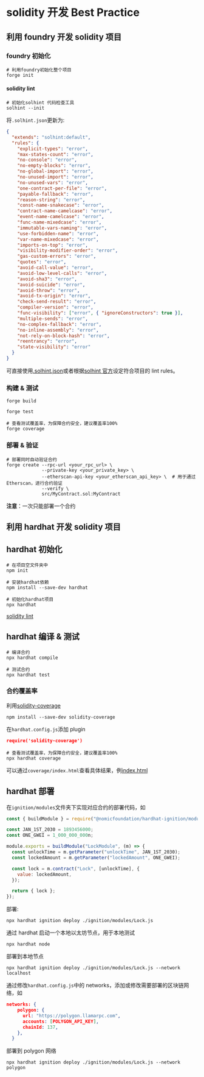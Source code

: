 # solidity 开发 Best Practice

## 利用 foundry 开发 solidity 项目

### foundry 初始化

```shell
# 利用foundry初始化整个项目
forge init
```

#### solidity lint

```shell
# 初始化solhint 代码检查工具
solhint --init
```

将`.solhint.json`更新为:

```json
{
  "extends": "solhint:default",
  "rules": {
    "explicit-types": "error",
    "max-states-count": "error",
    "no-console": "error",
    "no-empty-blocks": "error",
    "no-global-import": "error",
    "no-unused-import": "error",
    "no-unused-vars": "error",
    "one-contract-per-file": "error",
    "payable-fallback": "error",
    "reason-string": "error",
    "const-name-snakecase": "error",
    "contract-name-camelcase": "error",
    "event-name-camelcase": "error",
    "func-name-mixedcase": "error",
    "immutable-vars-naming": "error",
    "use-forbidden-name": "error",
    "var-name-mixedcase": "error",
    "imports-on-top": "error",
    "visibility-modifier-order": "error",
    "gas-custom-errors": "error",
    "quotes": "error",
    "avoid-call-value": "error",
    "avoid-low-level-calls": "error",
    "avoid-sha3": "error",
    "avoid-suicide": "error",
    "avoid-throw": "error",
    "avoid-tx-origin": "error",
    "check-send-result": "error",
    "compiler-version": "error",
    "func-visibility": ["error", { "ignoreConstructors": true }],
    "multiple-sends": "error",
    "no-complex-fallback": "error",
    "no-inline-assembly": "error",
    "not-rely-on-block-hash": "error",
    "reentrancy": "error",
    "state-visibility": "error"
  }
}
```

可直接使用[.solhint.json](./.solhint.json)或者根据[solhint 官方](https://protofire.github.io/solhint/)设定符合项目的 lint rules。

### 构建 & 测试

```shell
forge build

forge test
```

```shell
# 查看测试覆盖率，为保障合约安全，建议覆盖率100%
forge coverage
```

### 部署 & 验证

```shell
# 部署同时自动验证合约
forge create --rpc-url <your_rpc_url> \
             --private-key <your_private_key> \
             --etherscan-api-key <your_etherscan_api_key> \  # 用于通过Etherscan，进行合约验证
             --verify \
             src/MyContract.sol:MyContract
```

**注意**：一次只能部署一个合约

## 利用 hardhat 开发 solidity 项目

## hardhat 初始化

```shell
# 在项目空文件夹中
npm init

# 安装hardhat依赖
npm install --save-dev hardhat

# 初始化hardhat项目
npx hardhat
```

[solidity lint](#solidity-lint)

## hardhat 编译 & 测试

```shell
# 编译合约
npx hardhat compile

# 测试合约
npx hardhat test
```

### 合约覆盖率

利用[solidity-coverage](https://github.com/sc-forks/solidity-coverage)

```shell
npm install --save-dev solidity-coverage
```

在`hardhat.config.js`添加 plugin

```json
require('solidity-coverage')
```

```shell
# 查看测试覆盖率，为保障合约安全，建议覆盖率100%
npx hardhat coverage
```

可以通过`coverage/index.html`查看具体结果，例[index.html](index.html)

## hardhat 部署

在`ignition/modules`文件夹下实现对应合约的部署代码，如

```js
const { buildModule } = require("@nomicfoundation/hardhat-ignition/modules");

const JAN_1ST_2030 = 1893456000;
const ONE_GWEI = 1_000_000_000n;

module.exports = buildModule("LockModule", (m) => {
  const unlockTime = m.getParameter("unlockTime", JAN_1ST_2030);
  const lockedAmount = m.getParameter("lockedAmount", ONE_GWEI);

  const lock = m.contract("Lock", [unlockTime], {
    value: lockedAmount,
  });

  return { lock };
});
```

部署:

```shell
npx hardhat ignition deploy ./ignition/modules/Lock.js
```

通过 hardhat 启动一个本地以太坊节点，用于本地测试

```shell
npx hardhat node
```

部署到本地节点

```shell
npx hardhat ignition deploy ./ignition/modules/Lock.js --network localhost
```

通过修改`hardhat.config.js`中的 networks，添加或修改需要部署的区块链网络，如

```json
networks: {
    polygon: {
      url: "https://polygon.llamarpc.com",
      accounts: [POLYGON_API_KEY],
      chainId: 137,
    },
  }
```

部署到 polygon 网络

```shell
npx hardhat ignition deploy ./ignition/modules/Lock.js --network polygon
```

